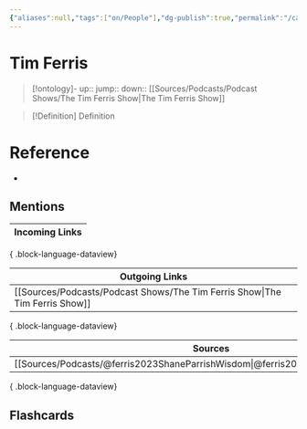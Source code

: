 ```yaml
---
{"aliases":null,"tags":["on/People"],"dg-publish":true,"permalink":"/cards/tim-ferris/","dgPassFrontmatter":true}
---
```


# Tim Ferris

> [!ontology]-
> up:: 
> jump:: 
> down:: [[Sources/Podcasts/Podcast Shows/The Tim Ferris Show\|The Tim Ferris Show]]

> [!Definition] Definition

# Reference

- 

## Mentions

| Incoming Links |
| -------------- |

{ .block-language-dataview}

| Outgoing Links                                                                 |
| ------------------------------------------------------------------------------ |
| [[Sources/Podcasts/Podcast Shows/The Tim Ferris Show\|The Tim Ferris Show]] |

{ .block-language-dataview}

| Sources                                                                              |
| ------------------------------------------------------------------------------------ |
| [[Sources/Podcasts/@ferris2023ShaneParrishWisdom\|@ferris2023ShaneParrishWisdom]] |

{ .block-language-dataview}

## Flashcards